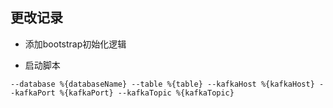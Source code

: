 ## 更改记录
* 添加bootstrap初始化逻辑

* 启动脚本
```
--database %{databaseName} --table %{table} --kafkaHost %{kafkaHost} --kafkaPort %{kafkaPort} --kafkaTopic %{kafkaTopic}
```